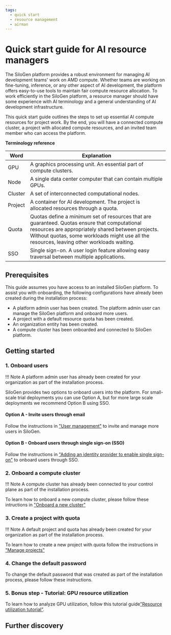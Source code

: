 ```yaml
---
tags:
  - quick start
  - resource management
  - airman
---
```


# Quick start guide for AI resource managers

The SiloGen platform provides a robust environment for managing AI development teams' work on AMD compute. Whether teams are working on fine-tuning, inference, or any other aspect of AI development, the platform offers easy-to-use tools to maintain fair compute resource allocation. To work efficiently in the SiloGen platform, a resource manager should have some experience with AI terminology and a general understanding of AI development infrastructure.

This quick start guide outlines the steps to set up essential AI compute resources for project work. By the end, you will have a connected compute cluster, a project with allocated compute resources, and an invited team member who can access the platform.

**Terminology reference**

| Word    | Explanation                                                                                 |
|---------|---------------------------------------------------------------------------------------------|
| GPU     | A graphics processing unit. An essential part of compute clusters.                          |
| Node    | A single data center computer that can contain multiple GPUs.                               |
| Cluster | A set of interconnected computational nodes.                                                |
| Project | A container for AI development. The project is allocated resources through a quota.
| Quota   | Quotas define a _minimum_ set of resources that are guaranteed. Quotas ensure that computational resources are appropriately shared between projects. Without quotas, some workloads might use all the resources, leaving other workloads waiting.       |
| SSO     | Single sign-on. A user login feature allowing easy traversal between multiple applications. |


## Prerequisites

This guide assumes you have access to an installed SiloGen platform. To assist you with onboarding, the following configurations have already been created during the installation process:
- A platform admin user has been created. The platform admin user can manage the SiloGen platform and onboard more users.
- A project with a default resource quota has been created.
- An organization entity has been created.
- A compute cluster has been onboarded and connected to SiloGen platform.


## Getting started

### 1. Onboard users
!!! Note
    A platform admin user has already been created for your organization as part of the installation process.

SiloGen provides two options to onboard users into the platform. For small-scale trial deployments you can use Option A, but for more large scale deployments we recommend Option B using SSO.

#### Option A - Invite users through email

Follow the instructions in ["User management"](./users/manage-users.md) to invite and manage more users in SiloGen.
#### Option B - Onboard users through single sign-on (SSO)
Follow the instructions in ["Adding an identity provider to enable single sign-on"](../keycloak/sso.md) to onboard users through SSO.

### 2. Onboard a compute cluster
!!! Note
    A compute cluster has already been connected to your control plane as part of the installation process.

To learn how to onboard a new compute cluster, please follow these intructions in ["Onboard a new cluster"](./clusters/add-clusters-ui.md)

### 3. Create a project with quota

!!! Note
    A default project and quota has already been created for your organization as part of the installation process.

To learn how to create a new project with quota follow the instructions in ["Manage projects"](./projects/manage-projects.md)

### 4. Change the default password
To change the default password that was created as part of the installation process, please follow these instructions.

### 5. Bonus step - Tutorial: GPU resource utilization

To learn how to analyze GPU utilization, follow this tutorial guide["Resource utilization tutorial"](./tutorials/resource-utilization.md).

## Further discovery
